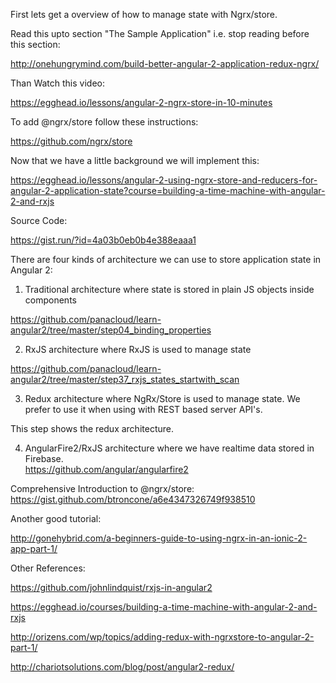 First lets get a overview of how to manage state with Ngrx/store. 

Read this upto section "The Sample Application" i.e. stop reading before this section:

http://onehungrymind.com/build-better-angular-2-application-redux-ngrx/


Than Watch this video:

https://egghead.io/lessons/angular-2-ngrx-store-in-10-minutes

To add @ngrx/store follow these instructions:

https://github.com/ngrx/store


Now that we have a little background we will implement this:

https://egghead.io/lessons/angular-2-using-ngrx-store-and-reducers-for-angular-2-application-state?course=building-a-time-machine-with-angular-2-and-rxjs

Source Code:

https://gist.run/?id=4a03b0eb0b4e388eaaa1


There are four kinds of architecture we can use to store application state in Angular 2:

1. Traditional architecture where state is stored in plain JS objects inside components

https://github.com/panacloud/learn-angular2/tree/master/step04_binding_properties

2. RxJS architecture where RxJS is used to manage state 

https://github.com/panacloud/learn-angular2/tree/master/step37_rxjs_states_startwith_scan

3. Redux architecture where NgRx/Store is used to manage state. We prefer to use it when using with REST based server API's.

This step shows the redux architecture.

4. AngularFire2/RxJS architecture where we have realtime data stored in Firebase.  
https://github.com/angular/angularfire2




Comprehensive Introduction to @ngrx/store:
https://gist.github.com/btroncone/a6e4347326749f938510

Another good tutorial:

http://gonehybrid.com/a-beginners-guide-to-using-ngrx-in-an-ionic-2-app-part-1/


Other References:

https://github.com/johnlindquist/rxjs-in-angular2

https://egghead.io/courses/building-a-time-machine-with-angular-2-and-rxjs

http://orizens.com/wp/topics/adding-redux-with-ngrxstore-to-angular-2-part-1/

http://chariotsolutions.com/blog/post/angular2-redux/


